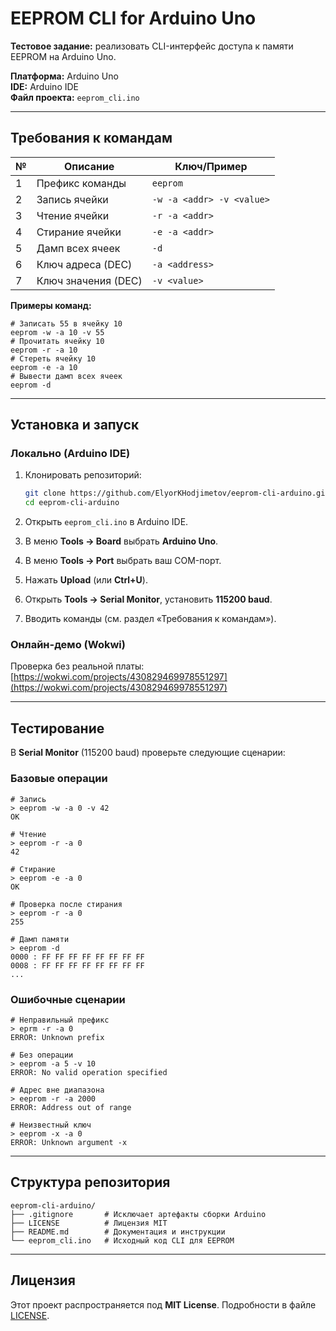 # EEPROM CLI for Arduino Uno

**Тестовое задание:** реализовать CLI-интерфейс доступа к памяти EEPROM на Arduino Uno.

**Платформа:** Arduino Uno  
**IDE:** Arduino IDE  
**Файл проекта:** `eeprom_cli.ino`

---

## Требования к командам

| №  | Описание                | Ключ/Пример                 |
|----|-------------------------|-----------------------------|
| 1  | Префикс команды         | `eeprom`                    |
| 2  | Запись ячейки           | `-w -a <addr> -v <value>`   |
| 3  | Чтение ячейки           | `-r -a <addr>`              |
| 4  | Стирание ячейки         | `-e -a <addr>`              |
| 5  | Дамп всех ячеек         | `-d`                        |
| 6  | Ключ адреса (DEC)       | `-a <address>`              |
| 7  | Ключ значения (DEC)     | `-v <value>`                |

**Примеры команд:**
```text
# Записать 55 в ячейку 10
eeprom -w -a 10 -v 55
# Прочитать ячейку 10
eeprom -r -a 10
# Стереть ячейку 10
eeprom -e -a 10
# Вывести дамп всех ячеек
eeprom -d
```

---

## Установка и запуск

### Локально (Arduino IDE)

1. Клонировать репозиторий:

   ```bash
   git clone https://github.com/ElyorKHodjimetov/eeprom-cli-arduino.git
   cd eeprom-cli-arduino
   ```
2. Открыть `eeprom_cli.ino` в Arduino IDE.
3. В меню **Tools → Board** выбрать **Arduino Uno**.
4. В меню **Tools → Port** выбрать ваш COM-порт.
5. Нажать **Upload** (или **Ctrl+U**).
6. Открыть **Tools → Serial Monitor**, установить **115200 baud**.
7. Вводить команды (см. раздел «Требования к командам»).

### Онлайн-демо (Wokwi)

Проверка без реальной платы:  
[https://wokwi.com/projects/430829469978551297](https://wokwi.com/projects/430829469978551297)

---

## Тестирование

В **Serial Monitor** (115200 baud) проверьте следующие сценарии:

### Базовые операции

```text
# Запись
> eeprom -w -a 0 -v 42
OK

# Чтение
> eeprom -r -a 0
42

# Стирание
> eeprom -e -a 0
OK

# Проверка после стирания
> eeprom -r -a 0
255

# Дамп памяти
> eeprom -d
0000 : FF FF FF FF FF FF FF FF
0008 : FF FF FF FF FF FF FF FF
...
```

### Ошибочные сценарии

```text
# Неправильный префикс
> eprm -r -a 0
ERROR: Unknown prefix

# Без операции
> eeprom -a 5 -v 10
ERROR: No valid operation specified

# Адрес вне диапазона
> eeprom -r -a 2000
ERROR: Address out of range

# Неизвестный ключ
> eeprom -x -a 0
ERROR: Unknown argument -x
```

---

## Структура репозитория

```text
eeprom-cli-arduino/
├── .gitignore       # Исключает артефакты сборки Arduino
├── LICENSE          # Лицензия MIT
├── README.md        # Документация и инструкции
└── eeprom_cli.ino   # Исходный код CLI для EEPROM
```

---

## Лицензия

Этот проект распространяется под **MIT License**. Подробности в файле [LICENSE](LICENSE).
